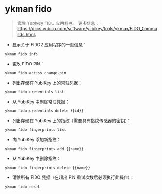 # ykman fido

> 管理 YubiKey FIDO 应用程序。
> 更多信息：<https://docs.yubico.com/software/yubikey/tools/ykman/FIDO_Commands.html>。

- 显示关于 FIDO2 应用程序的一般信息：

`ykman fido info`

- 更改 FIDO PIN：

`ykman fido access change-pin`

- 列出存储在 YubiKey 上的常驻凭据：

`ykman fido credentials list`

- 从 YubiKey 中删除常驻凭据：

`ykman fido credentials delete {{id}}`

- 列出存储在 YubiKey 上的指纹（需要具有指纹传感器的密钥）：

`ykman fido fingerprints list`

- 向 YubiKey 添加新指纹：

`ykman fido fingerprints add {{name}}`

- 从 YubiKey 中删除指纹：

`ykman fido fingerprints delete {{name}}`

- 清除所有 FIDO 凭据（在超出 PIN 重试次数后必须执行此操作）：

`ykman fido reset`